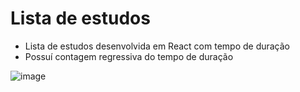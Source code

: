 # Lista de estudos

- Lista de estudos desenvolvida em React com tempo de duração
- Possuí contagem regressiva do tempo de duração

![image](https://user-images.githubusercontent.com/75282067/159986812-dd3d5d7d-3cf9-4cc2-82a6-a44ba804f9ed.png)
